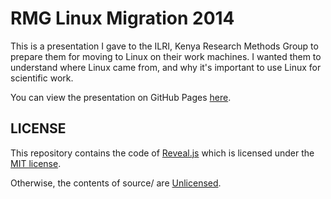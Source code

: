 # RMG Linux Migration 2014

This is a presentation I gave to the ILRI, Kenya Research Methods Group to prepare them for moving to Linux on their work machines.  I wanted them to understand where Linux came from, and why it's important to use Linux for scientific work.

You can view the presentation on GitHub Pages [here](http://alanorth.github.io/rmg-linux-migration-2014).

## LICENSE

This repository contains the code of [Reveal.js](https://github.com/hakimel/reveal.js)
which is licensed under the [MIT license](https://github.com/hakimel/reveal.js/blob/master/LICENSE).

Otherwise, the contents of source/ are [Unlicensed](http://unlicense.org/UNLICENSE).
